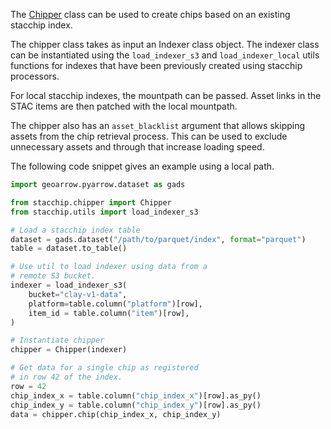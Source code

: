 The [Chipper](https://github.com/Clay-foundation/stacchip/blob/main/stacchip/chipper.py) class can be used to create chips based on
an existing stacchip index.

The chipper class takes as input an Indexer class object. The indexer class can be instantiated using
the `load_indexer_s3` and `load_indexer_local` utils functions for indexes that have been
previously created using stacchip processors.

For local stacchip indexes, the mountpath can be passed. Asset links in the STAC items are then patched
with the local mountpath.

The chipper also has an `asset_blacklist` argument that allows skipping assets
from the chip retrieval process. This can be used to exclude unnecessary assets
and through that increase loading speed.

The following code snippet gives an example using a local path.

```python
import geoarrow.pyarrow.dataset as gads

from stacchip.chipper import Chipper
from stacchip.utils import load_indexer_s3

# Load a stacchip index table
dataset = gads.dataset("/path/to/parquet/index", format="parquet")
table = dataset.to_table()

# Use util to load indexer using data from a 
# remote S3 bucket.
indexer = load_indexer_s3(
    bucket="clay-v1-data",
    platform=table.column("platform")[row],
    item_id = table.column("item")[row],
)

# Instantiate chipper
chipper = Chipper(indexer)

# Get data for a single chip as registered
# in row 42 of the index.
row = 42
chip_index_x = table.column("chip_index_x")[row].as_py()
chip_index_y = table.column("chip_index_y")[row].as_py()
data = chipper.chip(chip_index_x, chip_index_y)
```